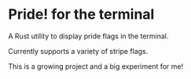 
# Pride! for the terminal

A Rust utility to display pride flags in the terminal.

Currently supports a variety of stripe flags.

This is a growing project and a big experiment for me!

